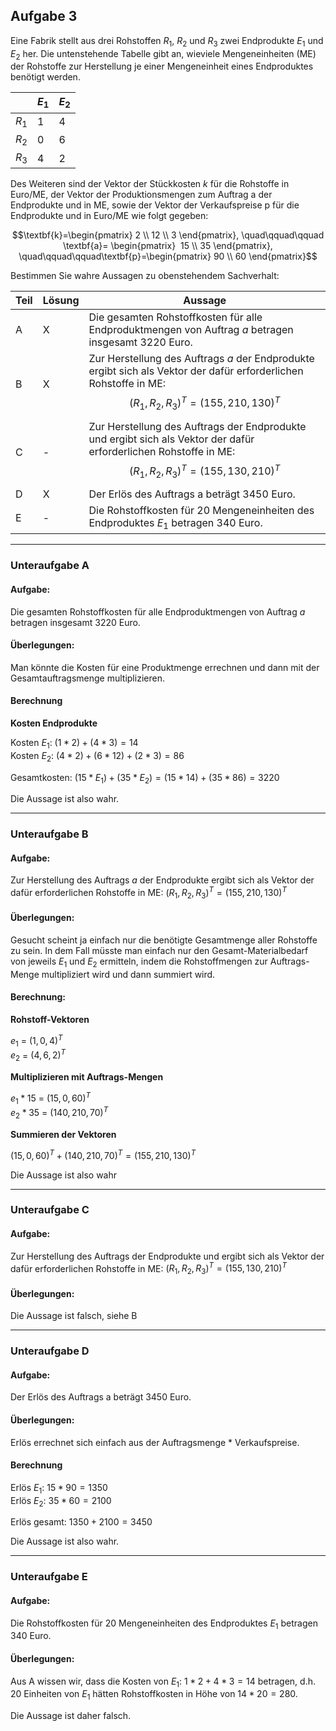 ## Aufgabe 3

Eine Fabrik stellt aus drei Rohstoffen $R_1$, $R_2$ und $R_3$ zwei Endprodukte $E_1$ und $E_2$ her. Die untenstehende Tabelle gibt an, wieviele Mengeneinheiten (ME) der Rohstoffe zur Herstellung je einer Mengeneinheit eines Endproduktes benötigt werden.

|       | $E_1$ | $E_2$ |
| ----- | ----- | ----- |
| $R_1$ | 1     | 4     |
| $R_2$ | 0     | 6     |
| $R_3$ | 4     | 2     |

Des Weiteren sind der Vektor der Stückkosten $k$ für die Rohstoffe in Euro/ME, der Vektor der Produktionsmengen zum Auftrag a der Endprodukte und in ME, sowie der Vektor der Verkaufspreise p für die Endprodukte und in Euro/ME wie folgt gegeben:

```math
\textbf{k}=\begin{pmatrix} 2 \\ 12 \\ 3 \end{pmatrix}, \quad\qquad\qquad \textbf{a}= \begin{pmatrix}  15 \\ 35 \end{pmatrix}, \quad\qquad\qquad\textbf{p}=\begin{pmatrix} 90 \\ 60 \end{pmatrix}
```

Bestimmen Sie wahre Aussagen zu obenstehendem Sachverhalt:

| Teil | Lösung | Aussage                                                                                                                                                                         |
| ---- | ------ | ------------------------------------------------------------------------------------------------------------------------------------------------------------------------------- |
| A    | X      | Die gesamten Rohstoffkosten für alle Endproduktmengen von Auftrag $a$ betragen insgesamt 3220 Euro.                                                                             |
| B    | X      | Zur Herstellung des Auftrags $a$ der Endprodukte ergibt sich als Vektor der dafür erforderlichen Rohstoffe in ME: $$\left(R_1, R_2, R_3\right)^T=\left(155, 210, 130\right)^T$$ |
| C    | -      | Zur Herstellung des Auftrags der Endprodukte und ergibt sich als Vektor der dafür erforderlichen Rohstoffe in ME: $$\left(R_1, R_2, R_3\right)^T=\left(155, 130, 210\right)^T$$ |
| D    | X      | Der Erlös des Auftrags a beträgt 3450 Euro.                                                                                                                                     |
| E    | -      | Die Rohstoffkosten für 20 Mengeneinheiten des Endproduktes $E_1$ betragen 340 Euro.                                                                                             |

---

### Unteraufgabe A

#### Aufgabe:

Die gesamten Rohstoffkosten für alle Endproduktmengen von Auftrag $a$ betragen insgesamt 3220 Euro.

#### Überlegungen:

Man könnte die Kosten für eine Produktmenge errechnen und dann mit der Gesamtauftragsmenge multiplizieren.

#### Berechnung

**Kosten Endprodukte**

Kosten $E_1$: $(1 * 2) + (4 * 3) = 14$\
Kosten $E_2$: $(4 * 2) + (6 * 12) + (2 * 3) = 86$

Gesamtkosten: $(15 * E_1) + (35 * E_2) = (15 * 14) + (35 * 86) = 3220$

Die Aussage ist also wahr.

---

### Unteraufgabe B

#### Aufgabe:

Zur Herstellung des Auftrags $a$ der Endprodukte ergibt sich als Vektor der dafür erforderlichen Rohstoffe in ME: $\left(R_1,R_2,R_3\right)^T=\left(155, 210, 130\right)^T$

#### Überlegungen:

Gesucht scheint ja einfach nur die benötigte Gesamtmenge aller Rohstoffe zu sein. In dem Fall müsste man einfach nur den Gesamt-Materialbedarf von jeweils $E_1$ und $E_2$ ermitteln, indem die Rohstoffmengen zur Auftrags-Menge multipliziert wird und dann summiert wird.

#### Berechnung:

**Rohstoff-Vektoren**

$e_1$ = $\left(1,0,4\right)^T$\
$e_2$ = $\left(4,6,2\right)^T$

**Multiplizieren mit Auftrags-Mengen**

$e_1 * 15$ = $\left(15,0,60\right)^T$\
$e_2 * 35$ = $\left(140,210,70\right)^T$

**Summieren der Vektoren**

$\left(15,0,60\right)^T + \left(140,210,70\right)^T = \left(155,210,130\right)^T$

Die Aussage ist also wahr

---

### Unteraufgabe C

#### Aufgabe:

Zur Herstellung des Auftrags der Endprodukte und ergibt sich als Vektor der dafür erforderlichen Rohstoffe in ME: $\left(R_1,R_2,R_3\right)^T=\left(155, 130, 210\right)^T$

#### Überlegungen:

Die Aussage ist falsch, siehe B

---

### Unteraufgabe D

#### Aufgabe:

Der Erlös des Auftrags a beträgt 3450 Euro.

#### Überlegungen:

Erlös errechnet sich einfach aus der Auftragsmenge * Verkaufspreise.

#### Berechnung

Erlös $E_1$: $15 * 90 = 1350$\
Erlös $E_2$: $35 * 60 = 2100$

Erlös gesamt: $1350 + 2100 = 3450$

Die Aussage ist also wahr.

---

### Unteraufgabe E

#### Aufgabe:

Die Rohstoffkosten für 20 Mengeneinheiten des Endproduktes $E_1$ betragen 340 Euro.

#### Überlegungen:

Aus A wissen wir, dass die Kosten von $E_1$: $1 * 2 + 4 * 3 = 14$ betragen, d.h. 20 Einheiten von $E_1$ hätten Rohstoffkosten in Höhe von $14 * 20 = 280$.

Die Aussage ist daher falsch.